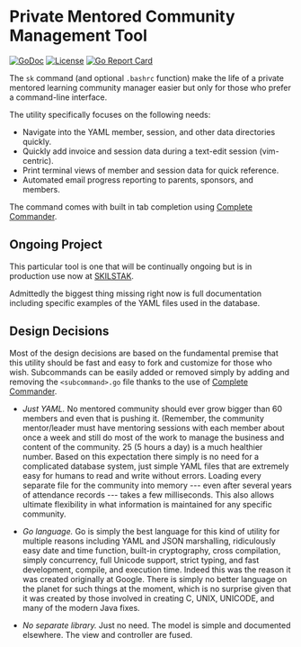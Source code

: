 # Private Mentored Community Management Tool

[![GoDoc](https://godoc.org/github.com/rwxrob/sk?status.svg)](https://godoc.org/github.com/rwxrob/sk)
[![License](https://img.shields.io/badge/license-Apache-brightgreen.svg)](LICENSE)
[![Go Report Card](https://goreportcard.com/badge/github.com/rwxrob/sk)](https://goreportcard.com/report/github.com/rwxrob/sk)

The `sk` command (and optional `.bashrc` function) make the life of a
private mentored learning community manager easier but only for those
who prefer a command-line interface.

The utility specifically focuses on the following needs:

* Navigate into the YAML member, session, and other data directories quickly.
* Quickly add invoice and session data during a text-edit session (vim-centric).
* Print terminal views of member and session data for quick reference.
* Automated email progress reporting to parents, sponsors, and members.

The command comes with built in tab completion using [Complete
Commander](https://github.com/rwxrob/cmdtab).

## Ongoing Project

This particular tool is one that will be continually ongoing but is in
production use now at [SKILSTAK](https://skilstak.io).

Admittedly the biggest thing missing right now is full documentation
including specific examples of the YAML files used in the database.

## Design Decisions

Most of the design decisions are based on the fundamental premise that
this utility should be fast and easy to fork and customize for those who
wish. Subcommands can be easily added or removed simply by adding and
removing the `<subcommand>.go` file thanks to the use of [Complete
Commander](https://github.com/rwxrob/cmdtab).

* *Just YAML.* No mentored community should ever grow bigger than 60
  members and even that is pushing it. (Remember, the community
  mentor/leader must have mentoring sessions with each member about once
  a week and still do most of the work to manage the business and
  content of the community. 25 (5 hours a day)  is a much healthier
  number. Based on this expectation there simply is no need for a
  complicated database system, just simple YAML files that are extremely
  easy for humans to read and write without errors. Loading every
  separate file for the community into memory --- even after several
  years of attendance records --- takes a few milliseconds. This also
  allows ultimate flexibility in what information is maintained for any
  specific community.

* *Go language.* Go is simply the best language for this kind of utility
  for multiple reasons including YAML and JSON marshalling, ridiculously
  easy date and time function, built-in cryptography, cross compilation,
  simply concurrency, full Unicode support, strict typing, and fast
  development, compile, and execution time. Indeed this was the reason
  it was created originally at Google. There is simply no better
  language on the planet for such things at the moment, which is no
  surprise given that it was created by those involved in creating C,
  UNIX, UNICODE, and many of the modern Java fixes.

* *No separate library.* Just no need. The model is simple and
  documented elsewhere. The view and controller are fused.

